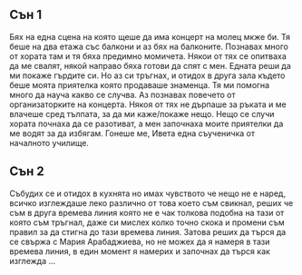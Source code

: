 ## Сън 1
Бях на една сцена на която щеше да има концерт на молец мкже би. Тя беше на два етажа със балкони и аз бях на балконите. Познавах много от хората там и тя бяха предимно момичета. Някои от тях се опитваха да ме свалят, някой направо бяха готови да спят с мен. Едната реши да ми покаже гърдите си. Но аз си тръгнах, и отидох в друга зала където беше моята приятелка която продаваше знаменца. Тя ми помогна много да науча какво се случва. Аз познавах повечето от организаторките на концерта. Някоя от тях не дърпаше за ръката и ме влачеше сред тълпата, за да ми каже/покаже нещо. Нещо се случи хората почнаха да се разотиват, а мен започнаха моите приятелки да ме водят за да избягам. Гонеше ме, Ивета една съученичка от началното училище. 

## Сън 2
Събудих се и отидох в кухнята но имах чувството че нещо не е наред, всичко изглеждаше леко различно от това което съм свикнал, реших че съм в друга времева линия която не е чак толкова подобна на тази от която съм тръгнал, даже си мислех колко точно скока и промени съм правил за да стигна до тази времева линия. Затова реших да търся да се свържа с Мария Арабаджиева, но не можех да я намеря в тази времева линия, в един момент я намерих и започнах да търся как изглежда ... 

